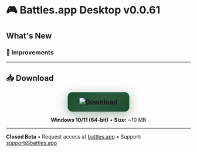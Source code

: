 # 🎮 Battles.app Desktop v0.0.61

## What's New

### 🚀 Improvements

---

## 📥 Download

<div align="center">

<a href="https://github.com/battles-app/desktop/releases/download/v0.0.61/battles.app_0.0.61_x64-setup.exe">
  <img src="https://img.shields.io/badge/⬇️_DOWNLOAD_FOR_WINDOWS-battles.app_0.0.61_x64--setup.exe-0d1117?style=for-the-badge&logo=windows&logoColor=white&labelColor=0d1117" alt="Download" style="background: linear-gradient(135deg, #1a4d2e 0%, #2d5a3d 50%, #1a4d2e 100%); border-radius: 12px; box-shadow: 0 8px 32px rgba(26, 77, 46, 0.4); padding: 16px 32px; font-size: 18px; font-weight: bold;">
</a>

**Windows 10/11 (64-bit)** • **Size:** ~10 MB

</div>

---

**Closed Beta** • Request access at [battles.app](https://battles.app) • Support: [support@battles.app](mailto:support@battles.app)